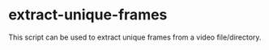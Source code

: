 # extract-unique-frames
This script can be used to extract unique frames from a video file/directory.
